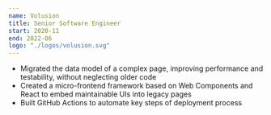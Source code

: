 ```yaml
---
name: Volusion
title: Senior Software Engineer
start: 2020-11
end: 2022-06
logo: "./logos/volusion.svg"
---
```


-	Migrated the data model of a complex page, improving performance and testability, without neglecting older code
-	Created a micro-frontend framework based on Web Components and React to embed maintainable UIs into legacy pages
-	Built GitHub Actions to automate key steps of deployment process
